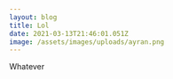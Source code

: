 ```yaml
---
layout: blog
title: Lol
date: 2021-03-13T21:46:01.051Z
image: /assets/images/uploads/ayran.png
---
```

Whatever